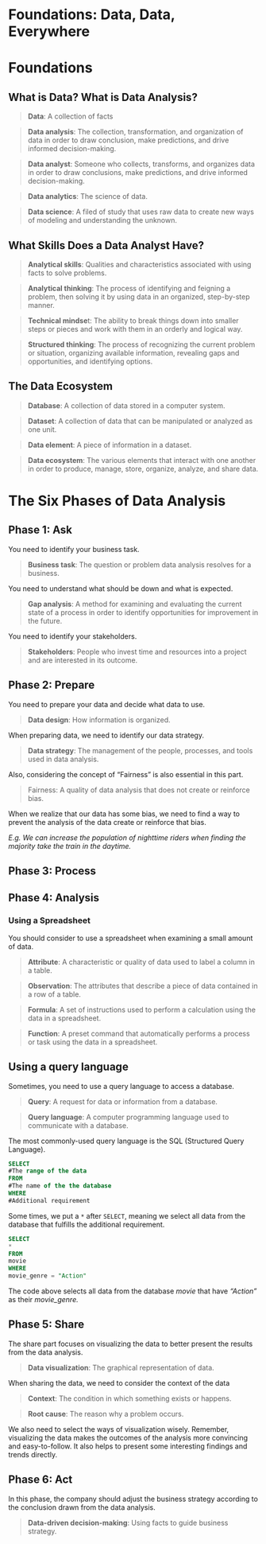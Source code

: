 # Foundations: Data, Data, Everywhere

# Foundations

## What is Data? What is Data Analysis?

> **Data**: A collection of facts
> 

> **Data analysis**: The collection, transformation, and organization of data in order to draw conclusion, make predictions, and drive informed decision-making.
> 

> **Data analyst**: Someone who collects, transforms, and organizes data in order to draw conclusions, make predictions, and drive informed decision-making.
> 

> **Data analytics**: The science of data.
> 

> **Data science**: A filed of study that uses raw data to create new ways of modeling and understanding the unknown.
> 

## What Skills Does a Data Analyst Have?

> **Analytical skills**: Qualities and characteristics associated with using facts to solve problems.
> 

> **Analytical thinking**: The process of identifying and feigning a problem, then solving it by using data in an organized, step-by-step manner.
> 

> **Technical mindse**t: The ability to break things down into smaller steps or pieces and work with them in an orderly and logical way.
> 

> **Structured thinking**: The process of recognizing the current problem or situation, organizing available information, revealing gaps and opportunities, and identifying options.
> 

## The Data Ecosystem

> **Database**: A collection of data stored in a computer system.
> 

> **Dataset**: A collection of data that can be manipulated or analyzed as one unit.
> 

> **Data element**: A piece of information in a dataset.
> 

> **Data ecosystem**: The various elements that interact with one another in order to produce, manage, store, organize, analyze, and share data.
> 

# The Six Phases of Data Analysis

## Phase 1: Ask

You need to identify your business task.

> **Business task**: The question or problem data analysis resolves for a business.
> 

You need to understand what should be down and what is expected. 

> **Gap analysis**: A method for examining and evaluating the current state of a process in order to identify opportunities for improvement in the future.
> 

You need to identify your stakeholders. 

> **Stakeholders**: People who invest time and resources into a project and are interested in its outcome.
> 

## Phase 2: Prepare

You need to prepare your data and decide what data to use. 

> **Data design**: How information is organized.
> 

When preparing data, we need to identify our data strategy. 

> **Data strategy**: The management of the people, processes, and tools used in data analysis.
> 

Also, considering the concept of “Fairness” is also essential in this part. 

> Fairness: A quality of data analysis that does not create or reinforce bias.
> 

When we realize that our data has some bias, we need to find a way to prevent the analysis of the data create or reinforce that bias. 

*E.g. We can increase the population of nighttime riders when finding the majority take the train in the daytime.* 

## Phase 3: Process

## Phase 4: Analysis

### Using a Spreadsheet

You should consider to use a spreadsheet when examining a small amount of data. 

> **Attribute**: A characteristic or quality of data used to label a column in a table.
> 

> **Observation**: The attributes that describe a piece of data contained in a row of a table.
> 

> **Formula**: A set of instructions used to perform a calculation using the data in a spreadsheet.
> 

> **Function**: A preset command that automatically performs a process or task using the data in a spreadsheet.
> 

## Using a query language

Sometimes, you need to use a query language to access a database. 

> **Query**: A request for data or information from a database.
> 

> **Query language**: A computer programming language used to communicate with a database.
> 

The most commonly-used query language is the SQL (Structured Query Language).

```sql
SELECT 
#The range of the data
FROM 
#The name of the the database
WHERE
#Additional requirement
```

Some times, we put a `*` after `SELECT`, meaning we select all data from the database that fulfills the additional requirement. 

```sql
SELECT
*
FROM
movie
WHERE
movie_genre = "Action"
```

The code above selects all data from the database *movie* that have *“Action”* as their *movie_genre.*

## Phase 5: Share

The share part focuses on visualizing the data to better present the results from the data analysis. 

> **Data visualization**: The graphical representation of data.
> 

When sharing the data,  we need to consider the context of the data

> **Context**: The condition in which something exists or happens.
> 

> **Root cause**: The reason why a problem occurs.
> 

We also need to select the ways of visualization wisely. Remember, visualizing the data makes the outcomes of the analysis more convincing and easy-to-follow. It also helps to present some interesting findings and trends directly. 

## Phase 6: Act

In this phase, the company should adjust the business strategy according to the conclusion drawn from the data analysis. 

> **Data-driven decision-making**: Using facts to guide business strategy.
>